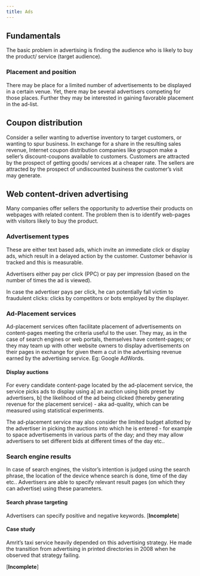 ```yaml
---
title: Ads
---
```


## Fundamentals

The basic problem in advertising is finding the audience who is likely to buy the product/ service (target audience).

### Placement and position

There may be place for a limited number of advertisements to be displayed in a certain venue. Yet, there may be several advertisers competing for those places. Further they may be interested in gaining favorable placement in the ad-list.

## Coupon distribution

Consider a seller wanting to advertise inventory to target customers, or wanting to spur business. In exchange for a share in the resulting sales revenue, Internet coupon distribution companies like groupon make a seller’s discount-coupons available to customers. Customers are attracted by the prospect of getting goods/ services at a cheaper rate. The sellers are attracted by the prospect of undiscounted business the customer’s visit may generate.

## Web content-driven advertising

Many companies offer sellers the opportunity to advertise their products on webpages with related content. The problem then is to identify web-pages with visitors likely to buy the product.

### Advertisement types

These are either text based ads, which invite an immediate click or display ads, which result in a delayed action by the customer. Customer behavior is tracked and this is measurable.

Advertisers either pay per click (PPC) or pay per impression (based on the number of times the ad is viewed).

In case the advertiser pays per click, he can potentially fall victim to fraudulent clicks: clicks by competitors or bots employed by the displayer.

### Ad-Placement services

Ad-placement services often facilitate placement of advertisements on content-pages meeting the criteria useful to the user. They may, as in the case of search engines or web portals, themselves have content-pages; or they may team up with other website owners to display advertisements on their pages in exchange for given them a cut in the advertising revenue earned by the advertising service. Eg: Google AdWords.

#### Display auctions

For every candidate content-page located by the ad-placement service, the service picks ads to display using a\] an auction using bids preset by advertisers, b\] the likelihood of the ad being clicked (thereby generating revenue for the placement service) - aka ad-quality, which can be measured using statistical experiments.

The ad-placement service may also consider the limited budget allotted by the advertiser in picking the auctions into which he is entered - for example to space advertisements in various parts of the day; and they may allow advertisers to set different bids at different times of the day etc..

### Search engine results

In case of search engines, the visitor’s intention is judged using the search phrase, the location of the device whence search is done, time of the day etc.. Advertisers are able to specify relevant result pages (on which they can advertise) using these parameters.

#### Search phrase targeting

Advertisers can specify positive and negative keywords. \[**Incomplete**\]

#### Case study

Amrit’s taxi service heavily depended on this advertising strategy. He made the transition from advertising in printed directories in 2008 when he observed that strategy failing.

\[**Incomplete**\]
